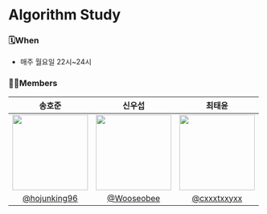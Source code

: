 # Algorithm Study

### 🗓️When
- 매주 월요일 22시~24시


### 🙋‍♂️Members
|송호준|신우섭|최태윤|
|:---:|:---:|:---:|
|<img src="https://avatars.githubusercontent.com/u/99067128?v=4" width=150>|<img src="https://avatars.githubusercontent.com/u/87111673?v=4" width=150>|<img src="https://avatars.githubusercontent.com/u/109710879?v=4" width=150>
|[@hojunking96](https://github.com/hojunking96)|[@Wooseobee](https://github.com/Wooseobee)|[@cxxxtxxyxx](https://github.com/cxxxtxxyxx)|
